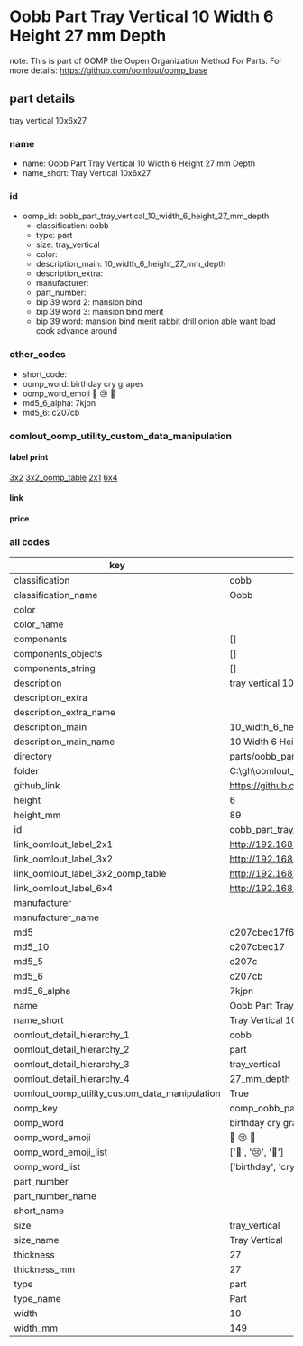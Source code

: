 # Oobb Part Tray Vertical 10 Width 6 Height 27 mm Depth  

note: This is part of OOMP the Oopen Organization Method For Parts. For more details: https://github.com/oomlout/oomp_base

##  part details
  



tray vertical 10x6x27



### name
* name: Oobb Part Tray Vertical 10 Width 6 Height 27 mm Depth
* name_short: Tray Vertical 10x6x27 
### id
* oomp_id: oobb_part_tray_vertical_10_width_6_height_27_mm_depth
  * classification: oobb
  * type: part
  * size: tray_vertical
  * color: 
  * description_main: 10_width_6_height_27_mm_depth
  * description_extra: 
  * manufacturer: 
  * part_number: 
  * bip 39 word 2: mansion bind
  * bip 39 word 3: mansion bind merit
  * bip 39 word: mansion bind merit rabbit drill onion able want load cook advance around

### other_codes
* short_code: 
* oomp_word: birthday cry grapes
* oomp_word_emoji :birthday: :cry: :grapes:
* md5_6_alpha: 7kjpn
* md5_6: c207cb






### oomlout_oomp_utility_custom_data_manipulation
#### label print
[3x2](http://192.168.1.245:1112/?label=oomp%207kjpn)
[3x2_oomp_table](http://192.168.1.108:1112/?label=oomp%207kjpn)
[2x1](http://192.168.1.242:1112/?label=oomp%207kjpn)
[6x4](http://192.168.1.55:1112/?label=oomp%207kjpn)    

#### link

                              

#### price







### all codes 
| key | value |  
| --- | --- |  
| classification | oobb |  
| classification_name | Oobb |  
| color |  |  
| color_name |  |  
| components | [] |  
| components_objects | [] |  
| components_string | [] |  
| description | tray vertical 10x6x27 |  
| description_extra |  |  
| description_extra_name |  |  
| description_main | 10_width_6_height_27_mm_depth |  
| description_main_name | 10 Width 6 Height 27 mm Depth |  
| directory | parts/oobb_part_tray_vertical_10_width_6_height_27_mm_depth |  
| folder | C:\gh\oomlout_oobb_version_4_generated_parts\parts\oobb_part_tray_vertical_10_width_6_height_27_mm_depth |  
| github_link | https://github.com/oomlout/oomlout_oomp_part_src/tree/main/parts/oobb_part_tray_vertical_10_width_6_height_27_mm_depth |  
| height | 6 |  
| height_mm | 89 |  
| id | oobb_part_tray_vertical_10_width_6_height_27_mm_depth |  
| link_oomlout_label_2x1 | http://192.168.1.242:1112/?label=oomp%207kjpn |  
| link_oomlout_label_3x2 | http://192.168.1.245:1112/?label=oomp%207kjpn |  
| link_oomlout_label_3x2_oomp_table | http://192.168.1.108:1112/?label=oomp%207kjpn |  
| link_oomlout_label_6x4 | http://192.168.1.55:1112/?label=oomp%207kjpn |  
| manufacturer |  |  
| manufacturer_name |  |  
| md5 | c207cbec17f6e00a6b217b031705943a |  
| md5_10 | c207cbec17 |  
| md5_5 | c207c |  
| md5_6 | c207cb |  
| md5_6_alpha | 7kjpn |  
| name | Oobb Part Tray Vertical 10 Width 6 Height 27 mm Depth |  
| name_short | Tray Vertical 10x6x27  |  
| oomlout_detail_hierarchy_1 | oobb |  
| oomlout_detail_hierarchy_2 | part |  
| oomlout_detail_hierarchy_3 | tray_vertical |  
| oomlout_detail_hierarchy_4 | 27_mm_depth |  
| oomlout_oomp_utility_custom_data_manipulation | True |  
| oomp_key | oomp_oobb_part_tray_vertical_10_width_6_height_27_mm_depth |  
| oomp_word | birthday cry grapes |  
| oomp_word_emoji | :birthday: :cry: :grapes: |  
| oomp_word_emoji_list | [':birthday:', ':cry:', ':grapes:'] |  
| oomp_word_list | ['birthday', 'cry', 'grapes'] |  
| part_number |  |  
| part_number_name |  |  
| short_name |  |  
| size | tray_vertical |  
| size_name | Tray Vertical |  
| thickness | 27 |  
| thickness_mm | 27 |  
| type | part |  
| type_name | Part |  
| width | 10 |  
| width_mm | 149 |  
